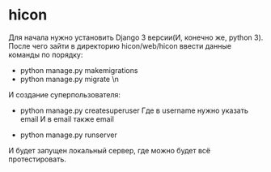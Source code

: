 # hicon
Для начала нужно установить Django 3 версии(И, конечно же, python 3).
После чего зайти в директорию hicon/web/hicon ввести данные команды по порядку:
- python manage.py makemigrations 
- python manage.py migrate \n

И создание суперпользователя:
- python manage.py createsuperuser
Где в username нужно указать email
И в email также email

- python manage.py runserver

И будет запущен локальный сервер, где можно будет всё протестировать.
